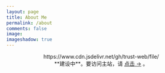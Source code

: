 ```yaml
---
layout: page
title: About Me 
permalink: /about
comments: false
image: 
imageshadow: true
---
```

<center>https://www.cdn.jsdelivr.net/gh/trust-web/file/<center/>
**建设中**。要访问主站，请 <a target="_blank" href="https://trust-web.github.io/" class="btn btn-dark"> 点击 &rarr;</a> 。

